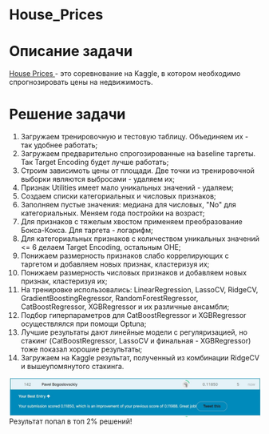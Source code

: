 # House_Prices
# Описание задачи
<a href="https://www.kaggle.com/c/house-prices-advanced-regression-techniques"> House Prices </a> - это соревнование на Kaggle, в котором необходимо спрогнозировать цены на недвижимость. 
# Решение задачи

1) Загружаем тренировочную и тестовую таблицу. Объединяем их - так удобнее работать;  
2) Загружаем предварительно спрогозированные на baseline таргеты. Так Target Encoding будет лучше работать;   
3) Строим зависимоть цены от площади. Две точки из тренировочной выборки являются выбросами - удаляем их;  
4) Признак Utilities имеет мало уникальных значений - удаляем;  
5) Создаем списки категориальных и числовых признаков;  
6) Заполняем пустые значения: медиана для числовых, "No" для категориальных. Меняем года постройки на возраст;  
7) Для признаков с тяжелым хвостом применяем преобразование Бокса-Кокса. Для таргета - логарифм;  
8) Для категориальных признаков с количеством уникальных значений <= 6 делаем Target Encoding, остальным OHE;  
9) Понижаем размерность признаков слабо коррелирующих с таргетом и добавляем новых признак, кластеризуя их;  
10) Понижаем размерность числовых признаков и добавляем новых признак, кластеризуя их;  
11) На тренировке использовались: LinearRegression, LassoCV, RidgeCV, GradientBoostingRegressor, RandomForestRegressor, CatBoostRegressor, XGBRegressor и их различные ансамбли;  
12) Подбор гиперпараметров для CatBoostRegressor и XGBRegressor осуществлялся при помощи Optuna;
13) Лучшие результаты дают линейные модели с регуляризацией, но стaкинг (CatBoostRegressor, LassoCV и финальная - XGBRegressor) тоже показал хорошие результаты;
14) Загружаем на Kaggle результат, полученный из комбинации RidgeCV и вышеупомянутого стакинга.  

<img align="left" src="res.jpg">
Результат попал в топ 2% решений!

